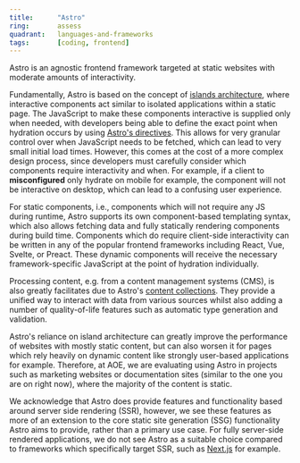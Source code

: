 ```yaml
---
title:      "Astro"
ring:       assess
quadrant:   languages-and-frameworks
tags:       [coding, frontend]
---
```


Astro is an agnostic frontend framework targeted at static websites with moderate amounts of interactivity.

Fundamentally, Astro is based on the concept of [islands architecture](https://techradar.aoe.com/methods-and-patterns/islands-architecture/), where interactive components act similar to isolated applications within a static page. The JavaScript to make these components interactive is supplied only when needed, with developers being able to define the exact point when hydration occurs by using [Astro's directives](https://docs.astro.build/en/reference/directives-reference/). This allows for very granular control over when JavaScript needs to be fetched, which can lead to very small initial load times. However, this comes at the cost of a more complex design process, since developers must carefully consider which components require interactivity and when. For example, if a client to **misconfigured** only hydrate on mobile for example, the component will not be interactive on desktop, which can lead to a confusing user experience.

For static components, i.e., components which will not require any JS during runtime, Astro supports its own component-based templating syntax, which also allows fetching data and fully statically rendering components during build time. Components which do require client-side interactivity can be written in any of the popular frontend frameworks including React, Vue, Svelte, or Preact. These dynamic components will receive the necessary framework-specific JavaScript at the point of hydration individually.

Processing content, e.g. from a content management systems (CMS), is also greatly facilitates due to Astro's [content collections](https://docs.astro.build/en/guides/content-collections). They provide a unified way to interact with data from various sources whilst also adding a number of quality-of-life features such as automatic type generation and validation.

Astro's reliance on island architecture can greatly improve the performance of websites with mostly static content, but can also worsen it for pages which rely heavily on dynamic content like strongly user-based applications for example. Therefore, at AOE, we are evaluating using Astro in projects such as marketing websites or documentation sites (similar to the one you are on right now), where the majority of the content is static.

We acknowledge that Astro does provide features and functionality based around server side rendering (SSR), however, we see these features as more of an extension to the core static site generation (SSG) functionality Astro aims to provide, rather than a primary use case. For fully server-side rendered applications, we do not see Astro as a suitable choice compared to frameworks which specifically target SSR, such as [Next.js](https://techradar.aoe.com/languages-and-frameworks/next-js/) for example.
